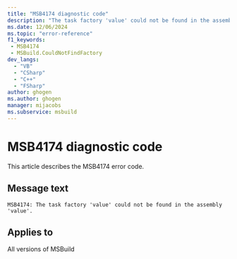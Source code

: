 ```yaml
---
title: "MSB4174 diagnostic code"
description: "The task factory 'value' could not be found in the assembly 'value'."
ms.date: 12/06/2024
ms.topic: "error-reference"
f1_keywords:
 - MSB4174
 - MSBuild.CouldNotFindFactory
dev_langs:
  - "VB"
  - "CSharp"
  - "C++"
  - "FSharp"
author: ghogen
ms.author: ghogen
manager: mijacobs
ms.subservice: msbuild
---
```


# MSB4174 diagnostic code

<!-- :::ErrorDefinitionDescription::: -->
<!-- :::editable-content name="introDescription"::: -->
This article describes the MSB4174 error code.
<!-- :::editable-content-end::: -->

## Message text

```output
MSB4174: The task factory 'value' could not be found in the assembly 'value'.
```

<!-- :::editable-content name="postOutputDescription"::: -->
<!--
{StrBegin="MSB4174: "}
-->
<!-- :::editable-content-end::: -->
<!-- :::ErrorDefinitionDescription-end::: -->

## Applies to

All versions of MSBuild
